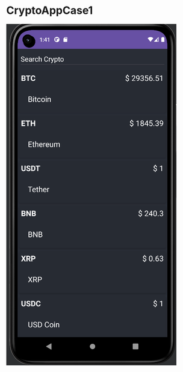 # CryptoAppCase1

<img src = "https://github.com/kursatbatuhan/CryptoAppCase1/blob/main/1.png" width = "auto">
